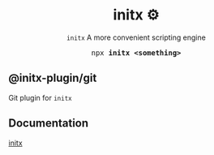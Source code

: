 <h1 align="center">initx ⚙️</h1>

<p align="center"><code>initx</code> A more convenient scripting engine</p>

<pre align="center">npx <b>initx &lt;something&gt;</b></pre>

## @initx-plugin/git

Git plugin for `initx`

## Documentation

[initx](https://github.com/initx-collective/initx)
